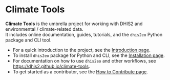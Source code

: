 # Climate Tools

**Climate Tools** is the umbrella project for working with DHIS2 and environmental / climate-related data.  
It includes online documentation, guides, tutorials, and the `dhis2eo` Python package and CLI tool.

- For a quick introduction to the project, see the [Introduction page](docs/intro.md).
- To install `dhis2eo` package for Python and CLI, see the [Installation page](docs/getting-started/installation.md).
- For documentation on how to use `dhis2eo` and other workflows, see https://dhis2.github.io/climate-tools.
- To get started as a contributor, see the [How to Contribute page](docs/contribute.md).
